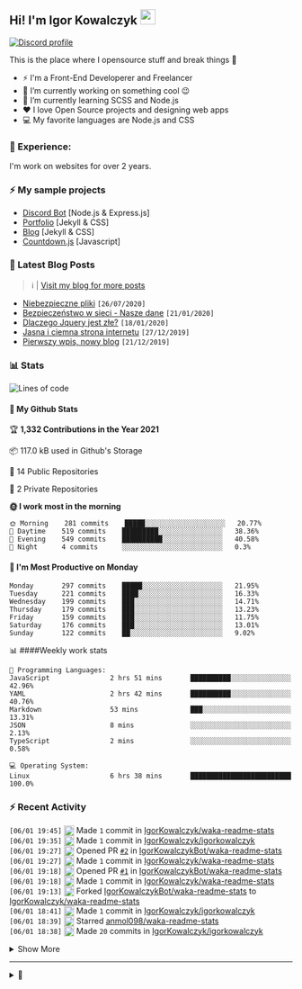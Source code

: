 <!-- ## Hi! I'm Igor Kowalczyk 🖐️ -->
## Hi! I'm Igor Kowalczyk <img src="https://raw.githubusercontent.com/igorkowalczyk/igorkowalczyk/master/src/images/wave.gif" width="27px">

[![Discord profile](https://discord.c99.nl/widget/theme-3/440200028292907048.png)](https://discord.com/users/440200028292907048)

This is the place where I opensource stuff and break things :rofl:

- ⚡  I'm a Front-End Developerer and Freelancer
- 🔭 I’m currently working on something cool :wink:
- 🌱 I’m currently learning SCSS and Node.js
- ❤️ I love Open Source projects and designing web apps
- 💻 My favorite languages are Node.js and CSS

### 💪 Experience:
I'm work on websites for over 2 years.

### ⚡ My sample projects

* [Discord Bot](https://github.com/aurolia-css/majo-rebuild) [Node.js & Express.js]
* [Portfolio](https://igorkowalczyk.github.io) [Jekyll & CSS] 
* [Blog](https://igorkowalczyk.github.io/blog) [Jekyll & CSS] 
* [Countdown.js](https://igorkowalczyk.github.io/countdown.js) [Javascript] 

### 📕 Latest Blog Posts
> ℹ️ | [Visit my blog for more posts](https://igorkowalczyk.github.io/blog)
<!-- START_SECTION:feed -->
   - [Niebezpieczne pliki](https://igorkowalczyk.github.io/blog/internet/2020/07/27/Niebezpieczne-pliki) `[26/07/2020]`
- [Bezpieczeństwo w sieci - Nasze dane](https://igorkowalczyk.github.io/blog/internet/2020/01/22/Bezpiecze%C5%84stwo-w-sieci-nasze-dane) `[21/01/2020]`
- [Dlaczego Jquery jest złe?](https://igorkowalczyk.github.io/blog/internet/programowanie/javascript/2020/01/19/Dlaczego-Jquery-jest-z%C5%82e) `[18/01/2020]`
- [Jasna i ciemna strona internetu](https://igorkowalczyk.github.io/blog/internet/2019/12/28/Jasna-i-ciemna-strona-internetu) `[27/12/2019]`
- [Pierwszy wpis, nowy blog](https://igorkowalczyk.github.io/blog/offtop/2019/12/22/Pierwszy-wpis,-nowy-blog) `[21/12/2019]`
<!-- Posts last updated on Tue Jun 01 2021 19:28:04 GMT+0000 (Coordinated Universal Time) -->
   <!-- END_SECTION:feed -->

### 📊 Stats

<!--START_SECTION:waka-->
![Lines of code](https://img.shields.io/badge/I%27ve%20Written-32577%20lines%20of%20code-%23333)

#### 🐙 My Github Stats 

🏆 **1,332 Contributions in the Year 2021**
 > 
📦 117.0 kB used in Github's Storage 
 > 
📜 14 Public Repositories 
 
🔑 2 Private Repositories  
 
**🌞 I work most in the morning** 

```text
🌞 Morning    281 commits    █████░░░░░░░░░░░░░░░░░░░░   20.77% 
🌆 Daytime    519 commits    █████████░░░░░░░░░░░░░░░░   38.36% 
🌃 Evening    549 commits    ██████████░░░░░░░░░░░░░░░   40.58% 
🌙 Night      4 commits      ░░░░░░░░░░░░░░░░░░░░░░░░░   0.3%

```
#### 📅 I'm Most Productive on Monday 

```text
Monday       297 commits    █████░░░░░░░░░░░░░░░░░░░░   21.95% 
Tuesday      221 commits    ████░░░░░░░░░░░░░░░░░░░░░   16.33% 
Wednesday    199 commits    ███░░░░░░░░░░░░░░░░░░░░░░   14.71% 
Thursday     179 commits    ███░░░░░░░░░░░░░░░░░░░░░░   13.23% 
Friday       159 commits    ███░░░░░░░░░░░░░░░░░░░░░░   11.75% 
Saturday     176 commits    ███░░░░░░░░░░░░░░░░░░░░░░   13.01% 
Sunday       122 commits    ██░░░░░░░░░░░░░░░░░░░░░░░   9.02%

```


📊 ####Weekly work stats 

```text
💬 Programming Languages: 
JavaScript               2 hrs 51 mins       ██████████░░░░░░░░░░░░░░░   42.96% 
YAML                     2 hrs 42 mins       ██████████░░░░░░░░░░░░░░░   40.76% 
Markdown                 53 mins             ███░░░░░░░░░░░░░░░░░░░░░░   13.31% 
JSON                     8 mins              ░░░░░░░░░░░░░░░░░░░░░░░░░   2.13% 
TypeScript               2 mins              ░░░░░░░░░░░░░░░░░░░░░░░░░   0.58%

💻 Operating System: 
Linux                    6 hrs 38 mins       █████████████████████████   100.0%

```


<!--END_SECTION:waka-->

### :zap: Recent Activity
<!--START_SECTION:activity-->
`[06/01 19:45]` <img alt="📝" src="https://github.com/cheesits456/github-activity-readme/raw/master/icons/commit.png" align="top" height="18"> Made `1` commit in [IgorKowalczyk/waka-readme-stats](https://github.com/IgorKowalczyk/waka-readme-stats)  
`[06/01 19:35]` <img alt="📝" src="https://github.com/cheesits456/github-activity-readme/raw/master/icons/commit.png" align="top" height="18"> Made `1` commit in [IgorKowalczyk/igorkowalczyk](https://github.com/IgorKowalczyk/igorkowalczyk)  
`[06/01 19:27]` <img alt="✅" src="https://github.com/cheesits456/github-activity-readme/raw/master/icons/pr-open.png" align="top" height="18"> Opened PR [`#2`](https://github.com//IgorKowalczykBot/waka-readme-stats/pull/2 'Update main.py') in [IgorKowalczykBot/waka-readme-stats](https://github.com/IgorKowalczykBot/waka-readme-stats)  
`[06/01 19:27]` <img alt="📝" src="https://github.com/cheesits456/github-activity-readme/raw/master/icons/commit.png" align="top" height="18"> Made `1` commit in [IgorKowalczyk/waka-readme-stats](https://github.com/IgorKowalczyk/waka-readme-stats)  
`[06/01 19:18]` <img alt="✅" src="https://github.com/cheesits456/github-activity-readme/raw/master/icons/pr-open.png" align="top" height="18"> Opened PR [`#1`](https://github.com//IgorKowalczykBot/waka-readme-stats/pull/1 'Update translation.json') in [IgorKowalczykBot/waka-readme-stats](https://github.com/IgorKowalczykBot/waka-readme-stats)  
`[06/01 19:18]` <img alt="📝" src="https://github.com/cheesits456/github-activity-readme/raw/master/icons/commit.png" align="top" height="18"> Made `1` commit in [IgorKowalczyk/waka-readme-stats](https://github.com/IgorKowalczyk/waka-readme-stats)  
`[06/01 19:13]` <img alt="🍴" src="https://github.com/cheesits456/github-activity-readme/raw/master/icons/fork.png" align="top" height="18"> Forked [IgorKowalczykBot/waka-readme-stats](https://github.com/IgorKowalczykBot/waka-readme-stats) to [IgorKowalczyk/waka-readme-stats](https://github.com/IgorKowalczyk/waka-readme-stats)  
`[06/01 18:41]` <img alt="📝" src="https://github.com/cheesits456/github-activity-readme/raw/master/icons/commit.png" align="top" height="18"> Made `1` commit in [IgorKowalczyk/igorkowalczyk](https://github.com/IgorKowalczyk/igorkowalczyk)  
`[06/01 18:39]` <img alt="⭐" src="https://github.com/cheesits456/github-activity-readme/raw/master/icons/star.png" align="top" height="18"> Starred [anmol098/waka-readme-stats](https://github.com/anmol098/waka-readme-stats)  
`[06/01 18:38]` <img alt="📝" src="https://github.com/cheesits456/github-activity-readme/raw/master/icons/commit.png" align="top" height="18"> Made `20` commits in [IgorKowalczyk/igorkowalczyk](https://github.com/IgorKowalczyk/igorkowalczyk)  

<details><summary>Show More</summary>

`[05/31 17:02]` <img alt="📝" src="https://github.com/cheesits456/github-activity-readme/raw/master/icons/commit.png" align="top" height="18"> Made `1` commit in [IgorKowalczykBot/github-activity](https://github.com/IgorKowalczykBot/github-activity)  
`[05/31 16:56]` <img alt="📝" src="https://github.com/cheesits456/github-activity-readme/raw/master/icons/commit.png" align="top" height="18"> Made `2` commits in [IgorKowalczyk/igorkowalczyk](https://github.com/IgorKowalczyk/igorkowalczyk)  
`[05/31 16:26]` <img alt="📝" src="https://github.com/cheesits456/github-activity-readme/raw/master/icons/commit.png" align="top" height="18"> Made `24` commits in [IgorKowalczyk/github-activity](https://github.com/IgorKowalczyk/github-activity)  
`[05/31 13:08]` <img alt="📝" src="https://github.com/cheesits456/github-activity-readme/raw/master/icons/commit.png" align="top" height="18"> Made `10` commits in [IgorKowalczyk/igorkowalczyk](https://github.com/IgorKowalczyk/igorkowalczyk)  
`[05/31 12:49]` <img alt="📝" src="https://github.com/cheesits456/github-activity-readme/raw/master/icons/commit.png" align="top" height="18"> Made `2` commits in [IgorKowalczyk/github-activity](https://github.com/IgorKowalczyk/github-activity)  
`[05/31 12:44]` <img alt="📝" src="https://github.com/cheesits456/github-activity-readme/raw/master/icons/commit.png" align="top" height="18"> Made `1` commit in [IgorKowalczyk/igorkowalczyk](https://github.com/IgorKowalczyk/igorkowalczyk)  
`[05/31 12:00]` <img alt="📝" src="https://github.com/cheesits456/github-activity-readme/raw/master/icons/commit.png" align="top" height="18"> Made `1` commit in [IgorKowalczyk/github-activity](https://github.com/IgorKowalczyk/github-activity)  
`[05/31 11:54]` <img alt="📝" src="https://github.com/cheesits456/github-activity-readme/raw/master/icons/commit.png" align="top" height="18"> Made `1` commit in [IgorKowalczyk/igorkowalczyk](https://github.com/IgorKowalczyk/igorkowalczyk)  
`[05/31 11:53]` <img alt="📝" src="https://github.com/cheesits456/github-activity-readme/raw/master/icons/commit.png" align="top" height="18"> Made `1` commit in [IgorKowalczyk/github-readme](https://github.com/IgorKowalczyk/github-readme)  
`[05/31 11:52]` <img alt="🍴" src="https://github.com/cheesits456/github-activity-readme/raw/master/icons/fork.png" align="top" height="18"> Forked [cheesits456/github-activity-readme](https://github.com/cheesits456/github-activity-readme) to [IgorKowalczyk/github-activity-readme](https://github.com/IgorKowalczyk/github-activity-readme)  
`[05/31 11:30]` <img alt="📝" src="https://github.com/cheesits456/github-activity-readme/raw/master/icons/commit.png" align="top" height="18"> Made `1` commit in [IgorKowalczyk/igorkowalczyk](https://github.com/IgorKowalczyk/igorkowalczyk)  
`[05/31 11:27]` <img alt="📝" src="https://github.com/cheesits456/github-activity-readme/raw/master/icons/commit.png" align="top" height="18"> Made `12` commits in [IgorKowalczyk/bin](https://github.com/IgorKowalczyk/bin)  
`[05/31 07:59]` <img alt="📝" src="https://github.com/cheesits456/github-activity-readme/raw/master/icons/commit.png" align="top" height="18"> Made `63` commits in [IgorKowalczyk/igorkowalczyk](https://github.com/IgorKowalczyk/igorkowalczyk)  
`[05/30 16:09]` <img alt="📝" src="https://github.com/cheesits456/github-activity-readme/raw/master/icons/commit.png" align="top" height="18"> Made `29` commits in [IgorKowalczyk/majobot](https://github.com/IgorKowalczyk/majobot)  
`[05/26 11:29]` <img alt="📝" src="https://github.com/cheesits456/github-activity-readme/raw/master/icons/commit.png" align="top" height="18"> Made `2` commits in [IgorKowalczyk/bin](https://github.com/IgorKowalczyk/bin)  
`[05/26 07:49]` <img alt="📝" src="https://github.com/cheesits456/github-activity-readme/raw/master/icons/commit.png" align="top" height="18"> Made `1` commit in [IgorKowalczyk/igorkowalczyk.github.io](https://github.com/IgorKowalczyk/igorkowalczyk.github.io)  
`[05/26 07:49]` <img alt="📝" src="https://github.com/cheesits456/github-activity-readme/raw/master/icons/commit.png" align="top" height="18"> Made `1` commit in [IgorKowalczyk/bin](https://github.com/IgorKowalczyk/bin)  
`[05/26 07:48]` <img alt="📝" src="https://github.com/cheesits456/github-activity-readme/raw/master/icons/commit.png" align="top" height="18"> Made `1` commit in [IgorKowalczyk/igorkowalczyk.github.io](https://github.com/IgorKowalczyk/igorkowalczyk.github.io)  
`[05/26 07:48]` <img alt="📝" src="https://github.com/cheesits456/github-activity-readme/raw/master/icons/commit.png" align="top" height="18"> Made `4` commits in [IgorKowalczyk/bin](https://github.com/IgorKowalczyk/bin)  
`[05/25 13:06]` <img alt="📝" src="https://github.com/cheesits456/github-activity-readme/raw/master/icons/commit.png" align="top" height="18"> Made `2` commits in [IgorKowalczyk/dotfiles](https://github.com/IgorKowalczyk/dotfiles)  
`[05/21 07:26]` <img alt="📝" src="https://github.com/cheesits456/github-activity-readme/raw/master/icons/commit.png" align="top" height="18"> Made `142` commits in [IgorKowalczyk/majobot](https://github.com/IgorKowalczyk/majobot)  

</details>
<!--END_SECTION:activity-->

---

<details>
 <summary>🥚</summary>
 <h5>The cake is a lie 🍰❤️</h5>
 <a href="https://igorkowalczyk.github.io"><img src="https://komarev.com/ghpvc/?username=igorkowalczyk&style=flat-square&color=333333" alt="Github profile views"></a>
</details>